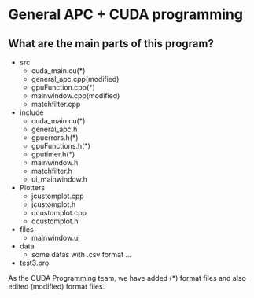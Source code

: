 # General APC + CUDA programming

## What are the main parts of this program? 
- src
	- cuda_main.cu(*)
	- general_apc.cpp(modified)
	- gpuFunction.cpp(*)
	- mainwindow.cpp(modified)
	- matchfilter.cpp
- include
	- cuda_main.cu(*)
	- general_apc.h
	- gpuerrors.h(*)
	- gpuFunctions.h(*)
	- gputimer.h(*)
	- mainwindow.h
	- matchfilter.h
	- ui_mainwindow.h
- Plotters
	- jcustomplot.cpp
	- jcustomplot.h
	- qcustomplot.cpp
	- qcustomplot.h
- files
	- mainwindow.ui
- data
	- some datas with .csv format ...
- test3.pro


As the CUDA Programming team, we have added (*) format files and also edited (modified) format files.

